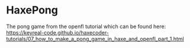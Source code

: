 # HaxePong
 The pong game from the openfl tutorial which can be found here: https://keyreal-code.github.io/haxecoder-tutorials/07_how_to_make_a_pong_game_in_haxe_and_openfl_part_1.html
